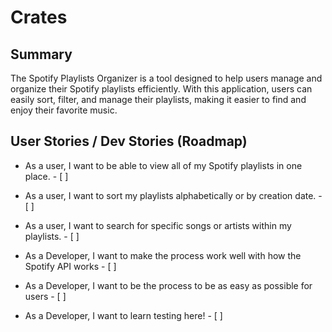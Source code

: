 # Crates

## Summary

The Spotify Playlists Organizer is a tool designed to help users manage and organize their Spotify playlists efficiently. With this application, users can easily sort, filter, and manage their playlists, making it easier to find and enjoy their favorite music.

## User Stories / Dev Stories (Roadmap)

-   As a user, I want to be able to view all of my Spotify playlists in one place. - [ ]
-   As a user, I want to sort my playlists alphabetically or by creation date. - [ ]
-   As a user, I want to search for specific songs or artists within my playlists. - [ ]

-   As a Developer, I want to make the process work well with how the Spotify API works - [ ]
-   As a Developer, I want to be the process to be as easy as possible for users - [ ]
-   As a Developer, I want to learn testing here! - [ ]
